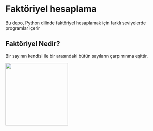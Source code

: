 # Faktöriyel hesaplama
Bu depo, Python dilinde faktöriyel hesaplamak için farklı seviyelerde
programlar içerir

## Faktöriyel Nedir?
Bir sayının kendisi ile bir arasındaki bütün sayıların çarpımınına eşittir.

<img src="https://www.google.com/url?sa=i&url=https%3A%2F%2Ftestleri.gen.tr%2F7-sinif-matematik-faktoriyel-ve-permutasyon-konu-anlatimi.aspx&psig=AOvVaw3Rxvr6v155_lXuZ4zoSLfW&ust=1713640591167000&source=images&cd=vfe&opi=89978449&ved=0CBIQjRxqFwoTCPjm5-f-zoUDFQAAAAAdAAAAABAW" widh="190" height="200" >

